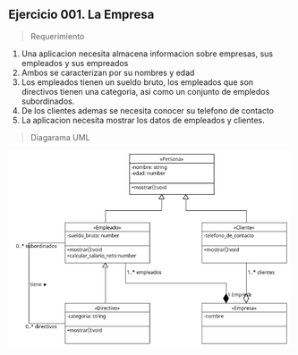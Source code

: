 ## Ejercicio 001. La Empresa

> Requerimiento
1. Una aplicacion necesita almacena informacion sobre empresas, sus empleados y sus empreados
2. Ambos se caracterizan por su nombres y edad
3. Los empleados tienen un sueldo bruto, los empleados que son directivos tienen una categoria, asi como un conjunto de empledos subordinados.
4. De los clientes ademas se necesita conocer su telefono de contacto
5. La aplicacion necesita mostrar los datos de empleados y clientes.

> Diagarama UML


<img src="Empresa.png"
     alt="Markdown Monster icon"
     style="float: left; margin-right: 10px;" />